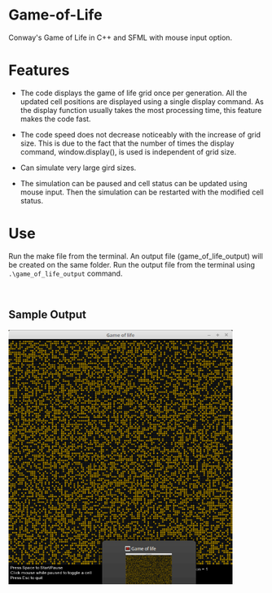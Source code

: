 # Game-of-Life
Conway's Game of Life in C++ and SFML with mouse input option.


# Features

-   The code displays the game of life grid once per generation. All the updated cell positions are displayed using a single display command. As the display function usually takes the most processing time, this feature makes the code fast.

-   The code speed does not decrease noticeably with the increase of grid size. This is due to the fact that the number of times the display command, window.display(), is used is independent of grid size.

-   Can simulate very large gird sizes.

-   The simulation can be paused and cell status can be updated using mouse input. Then the simulation can be restarted with the modified cell status.


# Use

Run the make file from the terminal. An output file (game_of_life_output) will be created on the same folder. Run the output file from the terminal using ``` .\game_of_life_output ``` command.

 
## Sample Output
<img src="https://github.com/zaman13/Game-of-Life/blob/master/Game-of-life_output_screen.gif" alt="alt text" width="440">
